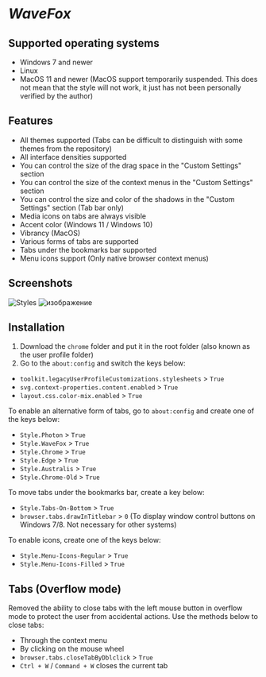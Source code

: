 # *WaveFox*

## Supported operating systems
* Windows 7 and newer
* Linux 
* MacOS 11 and newer (MacOS support temporarily suspended. This does not mean that the style will not work, it just has not been personally verified by the author)

## Features
* All themes supported (Tabs can be difficult to distinguish with some themes from the repository)
* All interface densities supported
* You can control the size of the drag space in the "Custom Settings" section
* You can control the size of the context menus in the "Custom Settings" section
* You can control the size and color of the shadows in the "Custom Settings" section (Tab bar only)
* Media icons on tabs are always visible
* Accent color (Windows 11 / Windows 10) 
* Vibrancy (MacOS)
* Various forms of tabs are supported
* Tabs under the bookmarks bar supported
* Menu icons support (Only native browser context menus)

## Screenshots
![Styles](https://user-images.githubusercontent.com/85301851/139716492-b4ac94d2-8dc8-41ff-acc8-53631cd3befd.png)
![изображение](https://user-images.githubusercontent.com/85301851/140235546-78f58809-33f5-44f6-9d1d-4467c30da597.png)

## Installation
1) Download the `chrome` folder and put it in the root folder (also known as the user profile folder) 
2) Go to the `about:config` and switch the keys below:
* `toolkit.legacyUserProfileCustomizations.stylesheets` > `True`
* `svg.context-properties.content.enabled` > `True`
* `layout.css.color-mix.enabled` > `True`

To enable an alternative form of tabs, go to `about:config` and create one of the keys below:
* `Style.Photon` > `True`
* `Style.WaveFox` > `True`
* `Style.Chrome` > `True`
* `Style.Edge` > `True`
* `Style.Australis` > `True`
* `Style.Chrome-Old` > `True`


To move tabs under the bookmarks bar, create a key below: 
* `Style.Tabs-On-Bottom` > `True`
* `browser.tabs.drawInTitlebar` > `0` (To display window control buttons on Windows 7/8. Not necessary for other systems)

To enable icons, create one of the keys below:
* `Style.Menu-Icons-Regular` > `True`
* `Style.Menu-Icons-Filled` > `True`

## Tabs (Overflow mode)
Removed the ability to close tabs with the left mouse button in overflow mode to protect the user from accidental actions. Use the methods below to close tabs:
* Through the context menu
* By clicking on the mouse wheel
* `browser.tabs.closeTabByDblclick` > `True`
* `Ctrl + W` / `Command + W` closes the current tab
